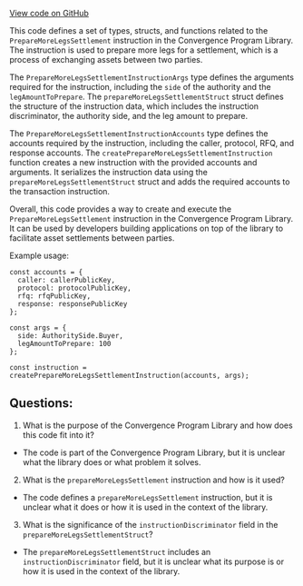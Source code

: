 [View code on GitHub](https://github.com/convergence-rfq/convergence-program-library/rfq/js/generated/instructions/prepareMoreLegsSettlement.ts)

This code defines a set of types, structs, and functions related to the `PrepareMoreLegsSettlement` instruction in the Convergence Program Library. The instruction is used to prepare more legs for a settlement, which is a process of exchanging assets between two parties. 

The `PrepareMoreLegsSettlementInstructionArgs` type defines the arguments required for the instruction, including the `side` of the authority and the `legAmountToPrepare`. The `prepareMoreLegsSettlementStruct` struct defines the structure of the instruction data, which includes the instruction discriminator, the authority side, and the leg amount to prepare. 

The `PrepareMoreLegsSettlementInstructionAccounts` type defines the accounts required by the instruction, including the caller, protocol, RFQ, and response accounts. The `createPrepareMoreLegsSettlementInstruction` function creates a new instruction with the provided accounts and arguments. It serializes the instruction data using the `prepareMoreLegsSettlementStruct` struct and adds the required accounts to the transaction instruction.

Overall, this code provides a way to create and execute the `PrepareMoreLegsSettlement` instruction in the Convergence Program Library. It can be used by developers building applications on top of the library to facilitate asset settlements between parties. 

Example usage:

```
const accounts = {
  caller: callerPublicKey,
  protocol: protocolPublicKey,
  rfq: rfqPublicKey,
  response: responsePublicKey
};

const args = {
  side: AuthoritySide.Buyer,
  legAmountToPrepare: 100
};

const instruction = createPrepareMoreLegsSettlementInstruction(accounts, args);
```
## Questions: 
 1. What is the purpose of the Convergence Program Library and how does this code fit into it?
- The code is part of the Convergence Program Library, but it is unclear what the library does or what problem it solves.

2. What is the `prepareMoreLegsSettlement` instruction and how is it used?
- The code defines a `prepareMoreLegsSettlement` instruction, but it is unclear what it does or how it is used in the context of the library.

3. What is the significance of the `instructionDiscriminator` field in the `prepareMoreLegsSettlementStruct`?
- The `prepareMoreLegsSettlementStruct` includes an `instructionDiscriminator` field, but it is unclear what its purpose is or how it is used in the context of the library.